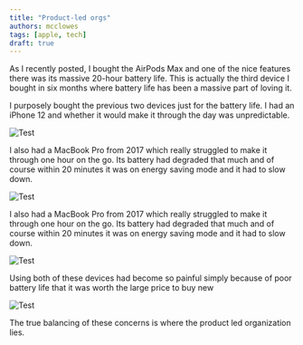 ```yaml
---
title: "Product-led orgs"
authors: mcclowes
tags: [apple, tech]
draft: true
---
```


As I recently posted, I bought the AirPods Max and one of the nice features there was its massive 20-hour battery life.
This is actually the third device I bought in six months where battery life has been a massive part of loving it. 

<!--truncate-->

I purposely bought the previous two devices just for the battery life. I had an iPhone 12 and whether it would make it through the day was unpredictable. 

![Test](/img/posts/product-led-engineering.jpeg)

I also had a MacBook Pro from 2017 which really struggled to make it through one hour on the go. Its battery had degraded that much and of course within 20 minutes it was on energy saving mode and it had to slow down.

![Test](/img/posts/product-led-client.jpeg)

I also had a MacBook Pro from 2017 which really struggled to make it through one hour on the go. Its battery had degraded that much and of course within 20 minutes it was on energy saving mode and it had to slow down.

![Test](/img/posts/product-led-sales.jpeg)

Using both of these devices had become so painful simply because of poor battery life that it was worth the large price to buy new 

![Test](/img/posts/product-led-neutral.jpeg)

The true balancing of these concerns is where the product led organization lies.
